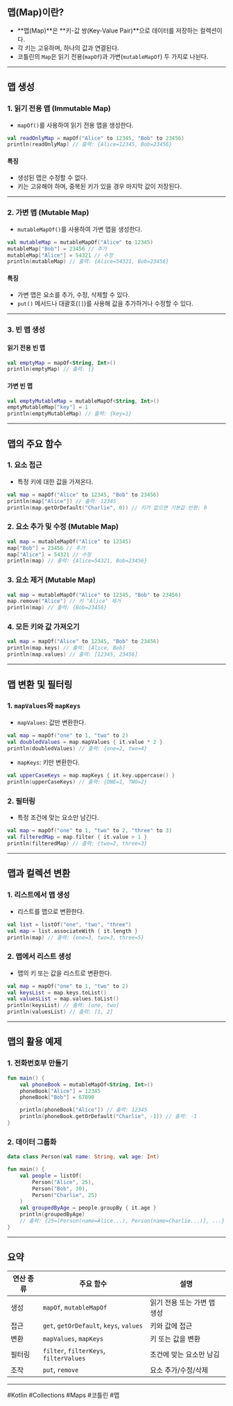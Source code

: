 ## **맵(Map)이란?**
- **맵(Map)**은 **키-값 쌍(Key-Value Pair)**으로 데이터를 저장하는 컬렉션이다.
- 각 키는 고유하며, 하나의 값과 연결된다.
- 코틀린의 `Map`은 읽기 전용(`mapOf`)과 가변(`mutableMapOf`) 두 가지로 나뉜다.

---

## **맵 생성**

### **1. 읽기 전용 맵 (Immutable Map)**
- `mapOf()`를 사용하여 읽기 전용 맵을 생성한다.
```kotlin
val readOnlyMap = mapOf("Alice" to 12345, "Bob" to 23456)
println(readOnlyMap) // 출력: {Alice=12345, Bob=23456}
```

#### **특징**
- 생성된 맵은 수정할 수 없다.
- 키는 고유해야 하며, 중복된 키가 있을 경우 마지막 값이 저장된다.

---

### **2. 가변 맵 (Mutable Map)**
- `mutableMapOf()`를 사용하여 가변 맵을 생성한다.
```kotlin
val mutableMap = mutableMapOf("Alice" to 12345)
mutableMap["Bob"] = 23456 // 추가
mutableMap["Alice"] = 54321 // 수정
println(mutableMap) // 출력: {Alice=54321, Bob=23456}
```

#### **특징**
- 가변 맵은 요소를 추가, 수정, 삭제할 수 있다.
- `put()` 메서드나 대괄호(`[]`)를 사용해 값을 추가하거나 수정할 수 있다.

---

### **3. 빈 맵 생성**
#### **읽기 전용 빈 맵**
```kotlin
val emptyMap = mapOf<String, Int>()
println(emptyMap) // 출력: {}
```

#### **가변 빈 맵**
```kotlin
val emptyMutableMap = mutableMapOf<String, Int>()
emptyMutableMap["key"] = 1
println(emptyMutableMap) // 출력: {key=1}
```

---

## **맵의 주요 함수**

### **1. 요소 접근**
- 특정 키에 대한 값을 가져온다.
```kotlin
val map = mapOf("Alice" to 12345, "Bob" to 23456)
println(map["Alice"]) // 출력: 12345
println(map.getOrDefault("Charlie", 0)) // 키가 없으면 기본값 반환: 0
```

### **2. 요소 추가 및 수정 (Mutable Map)**
```kotlin
val map = mutableMapOf("Alice" to 12345)
map["Bob"] = 23456 // 추가
map["Alice"] = 54321 // 수정
println(map) // 출력: {Alice=54321, Bob=23456}
```

### **3. 요소 제거 (Mutable Map)**
```kotlin
val map = mutableMapOf("Alice" to 12345, "Bob" to 23456)
map.remove("Alice") // 키 "Alice" 제거
println(map) // 출력: {Bob=23456}
```

### **4. 모든 키와 값 가져오기**
```kotlin
val map = mapOf("Alice" to 12345, "Bob" to 23456)
println(map.keys) // 출력: [Alice, Bob]
println(map.values) // 출력: [12345, 23456]
```

---

## **맵 변환 및 필터링**

### **1. `mapValues`와 `mapKeys`**
- `mapValues`: 값만 변환한다.
```kotlin
val map = mapOf("one" to 1, "two" to 2)
val doubledValues = map.mapValues { it.value * 2 }
println(doubledValues) // 출력: {one=2, two=4}
```
- `mapKeys`: 키만 변환한다.
```kotlin
val upperCaseKeys = map.mapKeys { it.key.uppercase() }
println(upperCaseKeys) // 출력: {ONE=1, TWO=2}
```

### **2. 필터링**
- 특정 조건에 맞는 요소만 남긴다.
```kotlin
val map = mapOf("one" to 1, "two" to 2, "three" to 3)
val filteredMap = map.filter { it.value > 1 }
println(filteredMap) // 출력: {two=2, three=3}
```

---

## **맵과 컬렉션 변환**

### **1. 리스트에서 맵 생성**
- 리스트를 맵으로 변환한다.
```kotlin
val list = listOf("one", "two", "three")
val map = list.associateWith { it.length }
println(map) // 출력: {one=3, two=3, three=5}
```

### **2. 맵에서 리스트 생성**
- 맵의 키 또는 값을 리스트로 변환한다.
```kotlin
val map = mapOf("one" to 1, "two" to 2)
val keysList = map.keys.toList()
val valuesList = map.values.toList()
println(keysList) // 출력: [one, two]
println(valuesList) // 출력: [1, 2]
```

---

## **맵의 활용 예제**

### **1. 전화번호부 만들기**
```kotlin
fun main() {
    val phoneBook = mutableMapOf<String, Int>()
    phoneBook["Alice"] = 12345
    phoneBook["Bob"] = 67890

    println(phoneBook["Alice"]) // 출력: 12345
    println(phoneBook.getOrDefault("Charlie", -1)) // 출력: -1
}
```

### **2. 데이터 그룹화**
```kotlin
data class Person(val name: String, val age: Int)

fun main() {
    val people = listOf(
        Person("Alice", 25),
        Person("Bob", 30),
        Person("Charlie", 25)
    )
    val groupedByAge = people.groupBy { it.age }
    println(groupedByAge)
    // 출력: {25=[Person(name=Alice...), Person(name=Charlie...)], ...}
}
```

---

## **요약**

| 연산 종류       | 주요 함수                                   | 설명                              |
|----------------|------------------------------------------|-----------------------------------|
| 생성           | `mapOf`, `mutableMapOf`                  | 읽기 전용 또는 가변 맵 생성      |
| 접근           | `get`, `getOrDefault`, `keys`, `values`   | 키와 값에 접근                   |
| 변환           | `mapValues`, `mapKeys`                   | 키 또는 값을 변환                |
| 필터링         | `filter`, `filterKeys`, `filterValues`   | 조건에 맞는 요소만 남김          |
| 조작           | `put`, `remove`                          | 요소 추가/수정/삭제              |

---

#Kotlin #Collections #Maps #코틀린 #맵
